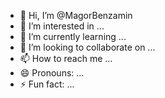 - 👋 Hi, I’m @MagorBenzamin
- 👀 I’m interested in ...
- 🌱 I’m currently learning ...
- 💞️ I’m looking to collaborate on ...
- 📫 How to reach me ...
- 😄 Pronouns: ...
- ⚡ Fun fact: ...

<!---
MagorBenzamin/MagorBenzamin is a ✨ special ✨ repository because its `README.md` (this file) appears on your GitHub profile.
You can click the Preview link to take a look at your changes.
--->
